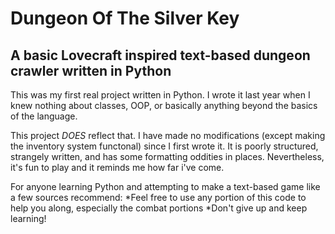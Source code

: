 # Dungeon Of The Silver Key
## A basic Lovecraft inspired text-based dungeon crawler written in Python

This was my first real project written in Python. I wrote it last year when I knew nothing about classes, OOP, or basically anything beyond the basics of the language.

This project *DOES* reflect that. I have made no modifications (except making the inventory system functonal) since I first wrote it.
It is poorly structured, strangely written, and has some formatting oddities in places. Nevertheless, it's fun to play and it reminds me how far i've come.

For anyone learning Python and attempting to make a text-based game like a few sources recommend:
*Feel free to use any portion of this code to help you along, especially the combat portions
*Don't give up and keep learning!
